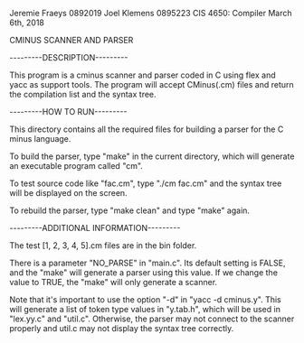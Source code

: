 Jeremie Fraeys 0892019
Joel Klemens 0895223
CIS 4650: Compiler
March 6th, 2018

CMINUS SCANNER AND PARSER

---------DESCRIPTION---------

This program is a cminus scanner and parser coded in C using flex and yacc as support tools. The program will accept CMinus(.cm)
files and return the compilation list and the syntax tree.

---------HOW TO RUN---------

   This directory contains all the required files for building a parser
for the C minus language.

   To build the parser, type "make" in the current directory, which will
generate an executable program called "cm".

   To test source code like "fac.cm", type "./cm fac.cm" and the syntax
tree will be displayed on the screen.

   To rebuild the parser, type "make clean" and type "make" again.

---------ADDITIONAL INFORMATION---------

The test [1, 2, 3, 4, 5].cm files are in the bin folder.

   There is a parameter "NO_PARSE" in "main.c".  Its default setting is
FALSE, and the "make" will generate a parser using this value.  If we change
the value to TRUE, the "make" will only generate a scanner.

   Note that it's important to use the option "-d" in "yacc -d cminus.y".  This
will generate a list of token type values in "y.tab.h", which will be used
in "lex.yy.c" and "util.c".  Otherwise, the parser may not connect to the
scanner properly and util.c may not display the syntax tree correctly.
